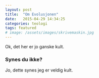 ```yaml
---
layout: post
title:  "Om Evolusjonen"
date:   2015-04-29 14:34:25
categories: teologi
tags: featured
# image: /assets/images/skrivemaskin.jpg
---
```

Ok, det her er jo ganske kult.

### Synes du ikke?

Jo, dette synes jeg er veldig kult.
